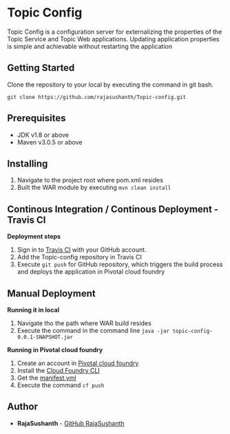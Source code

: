 # Topic Config

Topic Config is a configuration server for externalizing the properties of the Topic Service and Topic Web applications. Updating application properties is simple and achievable without restarting the application 

## Getting Started

Clone the repository to your local by executing the command in git bash.

```git clone https://github.com/rajasushanth/Topic-config.git```

## Prerequisites

* JDK v1.8 or above
* Maven v3.0.5 or above

## Installing

1. Navigate to the project root where pom.xml resides
2. Built the WAR module by executing ```mvn clean install```

## Continous Integration / Continous Deployment - Travis CI

**Deployment steps**
1. Sign in to [Travis CI](https://travis-ci.org/) with your GitHub account.
2. Add the Topic-config repository in Travis CI
3. Execute ```git push``` for GitHub repository, which triggers the build process and deploys the application in Pivotal cloud foundry

## Manual Deployment 
**Running it in local**

1. Navigate tho the path where WAR build resides
2. Execute the command in the command line
```java -jar topic-config-0.0.1-SNAPSHOT.jar```

**Running in Pivotal cloud foundry**
1. Create an account in [Pivotal cloud foundry](https://login.run.pivotal.io/login)
2. Install the [Cloud Foundry CLI](https://docs.cloudfoundry.org/cf-cli/install-go-cli.html)
3. Get the [manifest.yml](https://github.com/rajasushanth/Topic-manifest/blob/master/topic-config/manifest.yml)
4. Execute the command ```cf push```

## Author

* **RajaSushanth** - [GitHub RajaSushanth](https://github.com/rajasushanth)
